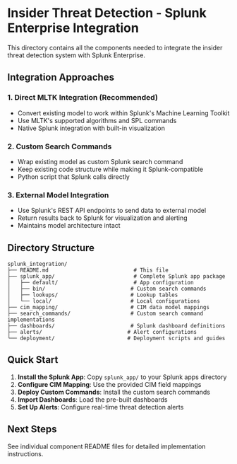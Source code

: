 # Insider Threat Detection - Splunk Enterprise Integration

This directory contains all the components needed to integrate the insider threat detection system with Splunk Enterprise.

## Integration Approaches

### 1. Direct MLTK Integration (Recommended)
- Convert existing model to work within Splunk's Machine Learning Toolkit
- Use MLTK's supported algorithms and SPL commands
- Native Splunk integration with built-in visualization

### 2. Custom Search Commands
- Wrap existing model as custom Splunk search command
- Keep existing code structure while making it Splunk-compatible
- Python script that Splunk calls directly

### 3. External Model Integration
- Use Splunk's REST API endpoints to send data to external model
- Return results back to Splunk for visualization and alerting
- Maintains model architecture intact

## Directory Structure

```
splunk_integration/
├── README.md                           # This file
├── splunk_app/                         # Complete Splunk app package
│   ├── default/                        # App configuration
│   ├── bin/                           # Custom search commands
│   ├── lookups/                       # Lookup tables
│   └── local/                         # Local configurations
├── cim_mapping/                       # CIM data model mappings
├── search_commands/                   # Custom search command implementations
├── dashboards/                        # Splunk dashboard definitions
├── alerts/                           # Alert configurations
└── deployment/                       # Deployment scripts and guides
```

## Quick Start

1. **Install the Splunk App**: Copy `splunk_app/` to your Splunk apps directory
2. **Configure CIM Mapping**: Use the provided CIM field mappings
3. **Deploy Custom Commands**: Install the custom search commands
4. **Import Dashboards**: Load the pre-built dashboards
5. **Set Up Alerts**: Configure real-time threat detection alerts

## Next Steps

See individual component README files for detailed implementation instructions.
